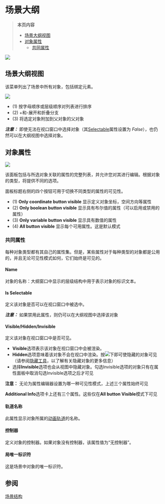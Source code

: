 # 场景大纲

>**本页内容**
>- [场景大纲视图](#场景大纲视图)
>- [对象属性](#对象属性)
>   - [共同属性](#共同属性)

![](https://cascadeur.com/images/category/2019/08/13/5f7629826bcce7357471c55ee1d4e576.png)

## 场景大纲视图

该菜单列出了场景中所有对象，包括绑定元素。

![](https://cascadeur.com/images/category/2020/02/10/70b44f63b5ea36f13b05a8a84d588841.png)

- (1) 按字母顺序或层级顺序对列表进行排序
- (2) +和-展开和折叠分支
- (3) 将选定对象附加到父对象的父对象

***注意：*** 即使无法在视口窗口中​​选择对象（其[Selectable]()属性设置为 *False*），也仍然可以在大纲视图中选择对象。

## 对象属性

![](https://cascadeur.com/images/category/2019/07/24/cd3b2e210f4c3cc6625338bb23d4e967.png)

该面板包括与所选对象关联的属性的完整列表，并允许您对其进行编辑。根据对象的类型，将提供不同的选项。

面板标题右侧的四个按钮可用于切换不同类型的属性的可见性。

- (1) **Only coordinate button visible** 显示定义对象坐标，空间方向等属性
- (2) **Only boolean button visible** 显示具有布尔值的属性（可以启用或禁用的属性）
- (3) **Only variable button visible** 显示具有数值的属性
- (4) **All button visible** 显示每个可用属性。这是默认模式

### 共同属性

每种对象类型都有其自己的属性集。但是，某些属性对于每种类型的对象都是公用的，并且无论可见性模式如何，它们始终是可见的。

#### Name

对象的名称：大纲窗口中显示的层级结构中用于表示对象的标识文本。

#### Is Selectable

定义该对象是否可以在视口窗口中​​被选中。

***注意：*** 如果禁用此属性，则仍可以在大纲视图中选择该对象

#### Visible/Hidden/Invisible

定义该对象在视口窗口中​​是否可见。

- **Visible**选项表示该对象在视口窗口中会被​​渲染。
- **Hidden**选项意味着该对象不会在视口中渲染。按![](https://cascadeur.com/images/category/2019/11/06/76c6df871da2dba912c9816aaf31c517.png)下即可使隐藏的对象可见（请参阅[隐藏工具]()，以了解有关隐藏对象的更多信息） 
- 选择**Invisible**选项也会从视图中隐藏对象。勾选Invisible选项的对象只有在属性面板中取消勾选Invisible选项之后才可见

**注意：** 无论为属性编辑器设置为哪一种可见性模式，上述三个属性始终可见

**Additional Info**选项卡上还有三个属性。这些仅在**All button Visible**模式下可见

#### 轨道名称

此属性显示对象所属的[动画轨道]()的名称。

#### 控制器

定义对象的控制器。如果对象没有控制器，该属性值为“无控制器”。

#### 局唯一标识符

这是场景中对象的唯一标识符。

## 参阅

[场景结构](../GettingStarted/scenes.md)
